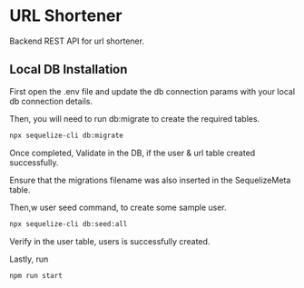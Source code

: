 # URL Shortener

Backend REST API for url shortener.

## Local DB Installation

First open the .env file and update the db connection params with your local db connection details.

Then, you will need to run db:migrate to create the required tables.

```bash
npx sequelize-cli db:migrate
```

Once completed, Validate in the DB, if the user & url table created successfully.

Ensure that the migrations filename was also inserted in the SequelizeMeta table.

Then,w user seed command, to create some sample user.

```bash
npx sequelize-cli db:seed:all
```

Verify in the user table, users is successfully created.

Lastly, run

```bash
npm run start
```
